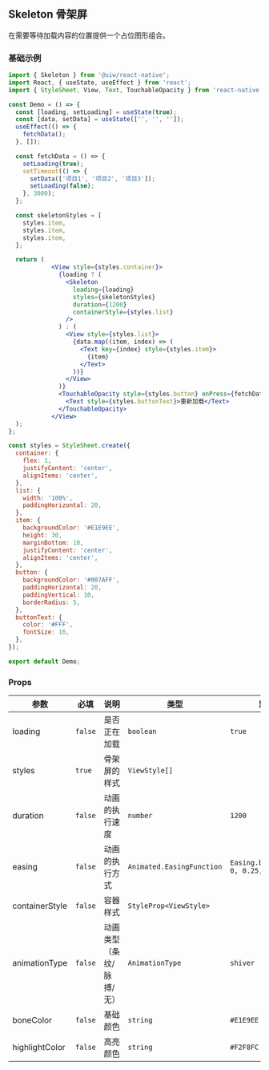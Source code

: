Skeleton 骨架屏
---

在需要等待加载内容的位置提供一个占位图形组合。

### 基础示例

```jsx mdx:preview&background=#bebebe29
import { Skeleton } from '@uiw/react-native';
import React, { useState, useEffect } from 'react';
import { StyleSheet, View, Text, TouchableOpacity } from 'react-native';

const Demo = () => {
  const [loading, setLoading] = useState(true);
  const [data, setData] = useState(['', '', '']);
  useEffect(() => {
    fetchData();
  }, []);

  const fetchData = () => {
    setLoading(true);
    setTimeout(() => {
      setData(['项目1', '项目2', '项目3']);
      setLoading(false);
    }, 3000);
  };

  const skeletonStyles = [
    styles.item,
    styles.item,
    styles.item,
  ];

  return (
            <View style={styles.container}>
              {loading ? (
                <Skeleton
                  loading={loading}
                  styles={skeletonStyles}
                  duration={1200}
                  containerStyle={styles.list}
                />
              ) : (
                <View style={styles.list}>
                  {data.map((item, index) => (
                    <Text key={index} style={styles.item}>
                      {item}
                    </Text>
                  ))}
                </View>
              )}
              <TouchableOpacity style={styles.button} onPress={fetchData}>
                <Text style={styles.buttonText}>重新加载</Text>
              </TouchableOpacity>
            </View>
  );
};

const styles = StyleSheet.create({
  container: {
    flex: 1,
    justifyContent: 'center',
    alignItems: 'center',
  },
  list: {
    width: '100%',
    paddingHorizontal: 20,
  },
  item: {
    backgroundColor: '#E1E9EE',
    height: 30,
    marginBottom: 10,
    justifyContent: 'center',
    alignItems: 'center',
  },
  button: {
    backgroundColor: '#007AFF',
    paddingHorizontal: 20,
    paddingVertical: 10,
    borderRadius: 5,
  },
  buttonText: {
    color: '#FFF',
    fontSize: 16,
  },
});

export default Demo;

```

### Props

| 参数 | 必填 | 说明 | 类型 | 默认值 |
| --- | --- | --- | --- | --- |
| loading | `false` | 是否正在加载 | `boolean` | `true` |
| styles | `true` | 骨架屏的样式 | `ViewStyle[]` |  |
| duration | `false` | 动画的执行速度 | `number` | `1200` |
| easing | `false` | 动画的执行方式 | `Animated.EasingFunction` | `Easing.bezierFn(0.5, 0, 0.25, 1)` |
| containerStyle | `false` | 容器样式 | `StyleProp<ViewStyle>` |  |
| animationType | `false` | 动画类型（条纹/脉搏/无） | `AnimationType` | `shiver` |
| boneColor | `false` | 基础颜色 | `string` | `#E1E9EE` |
| highlightColor | `false` | 高亮颜色 | `string` | `#F2F8FC` |